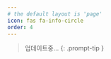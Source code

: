 ```yaml
---
# the default layout is 'page'
icon: fas fa-info-circle
order: 4
---
```


> 업데이트중...
{: .prompt-tip }
